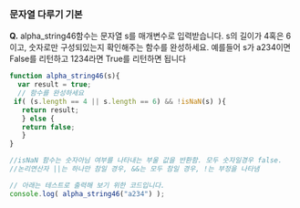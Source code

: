 ### 문자열 다루기 기본

**Q.** alpha_string46함수는 문자열 s를 매개변수로 입력받습니다.
s의 길이가 4혹은 6이고, 숫자로만 구성되있는지 확인해주는 함수를 완성하세요.
예를들어 s가 a234이면 False를 리턴하고 1234라면 True를 리턴하면 됩니다

```javascript
function alpha_string46(s){
  var result = true;
  // 함수를 완성하세요
 if( (s.length == 4 || s.length == 6) && !isNaN(s) ){
   return result;
   } else {
   return false;
   }
}

//isNaN 함수는 숫자아님 여부를 나타내는 부울 값을 반환함. 모두 숫자일경우 false.
//논리연산자 ||는 하나만 참일 경우, &&는 모두 참일 경우, !는 부정을 나타냄

// 아래는 테스트로 출력해 보기 위한 코드입니다.
console.log( alpha_string46("a234") );
```
